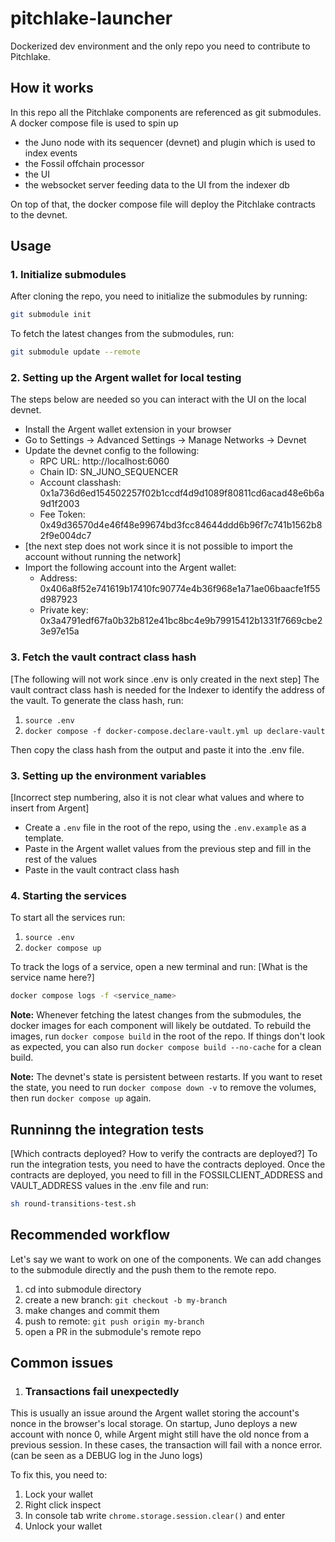 # pitchlake-launcher
Dockerized dev environment and the only repo you need to contribute to Pitchlake.

## How it works

In this repo all the Pitchlake components are referenced as git submodules. A docker compose file is used to spin up 

- the Juno node with its sequencer (devnet) and plugin which is used to index events
- the Fossil offchain processor
- the UI
- the websocket server feeding data to the UI from the indexer db

On top of that, the docker compose file will deploy the Pitchlake contracts to the devnet.

## Usage

### 1. Initialize submodules

After cloning the repo, you need to initialize the submodules by running:
```bash
git submodule init
```

To fetch the latest changes from the submodules, run:
```bash
git submodule update --remote
```

### 2. Setting up the Argent wallet for local testing

The steps below are needed so you can interact with the UI on the local devnet.

- Install the Argent wallet extension in your browser
- Go to Settings -> Advanced Settings -> Manage Networks -> Devnet
- Update the devnet config to the following:
  - RPC URL: http://localhost:6060
  - Chain ID: SN_JUNO_SEQUENCER
  - Account classhash: 0x1a736d6ed154502257f02b1ccdf4d9d1089f80811cd6acad48e6b6a9d1f2003
  - Fee Token: 0x49d36570d4e46f48e99674bd3fcc84644ddd6b96f7c741b1562b82f9e004dc7
- [the next step does not work since it is not possible to import the account without running the network]
- Import the following account into the Argent wallet:
  - Address: 0x406a8f52e741619b17410fc90774e4b36f968e1a71ae06baacfe1f55d987923
  - Private key: 0x3a4791edf67fa0b32b812e41bc8bc4e9b79915412b1331f7669cbe23e97e15a

### 3. Fetch the vault contract class hash

[The following will not work since .env is only created in the next step]
The vault contract class hash is needed for the Indexer to identify the address of the vault.
To generate the class hash, run:
1. `source .env`
2. `docker compose -f docker-compose.declare-vault.yml up declare-vault`

Then copy the class hash from the output and paste it into the .env file.

### 3. Setting up the environment variables

[Incorrect step numbering, also it is not clear what values and where to insert from Argent]
- Create a `.env` file in the root of the repo, using the `.env.example` as a template.
- Paste in the Argent wallet values from the previous step and fill in the rest of the values
- Paste in the vault contract class hash

### 4. Starting the services

To start all the services run:
1. `source .env`
2. `docker compose up`

To track the logs of a service, open a new terminal and run:
[What is the service name here?]
```bash
docker compose logs -f <service_name>
```

**Note:** Whenever fetching the latest changes from the submodules, the docker images for each component will likely be outdated. To rebuild the images, run `docker compose build` in the root of the repo. If things don't look as expected, you can also run `docker compose build --no-cache` for a clean build.

**Note:** The devnet's state is persistent between restarts. If you want to reset the state, you need to run `docker compose down -v` to remove the volumes, then run `docker compose up` again.

## Runninng the integration tests

[Which contracts deployed? How to verify the contracts are deployed?]
To run the integration tests, you need to have the contracts deployed. Once the contracts are deployed, you need to fill in the FOSSILCLIENT_ADDRESS and VAULT_ADDRESS values in the .env file and run:

```bash
sh round-transitions-test.sh
```

## Recommended workflow

Let's say we want to work on one of the components. We can add changes to the submodule directly and the push them to the remote repo.

1. cd into submodule directory
2. create a new branch: `git checkout -b my-branch`
3. make changes and commit them
4. push to remote: `git push origin my-branch`
5. open a PR in the submodule's remote repo

## Common issues

1. ### Transactions fail unexpectedly

This is usually an issue around the Argent wallet storing the account's nonce in the browser's local storage. On startup, Juno deploys a new account with nonce 0, while Argent might still have the old nonce from a previous session. In these cases, the transaction will fail with a nonce error. (can be seen as a DEBUG log in the Juno logs)

To fix this, you need to:
1. Lock your wallet
2. Right click inspect
3. In console tab write `chrome.storage.session.clear()`  and enter
4. Unlock your wallet




